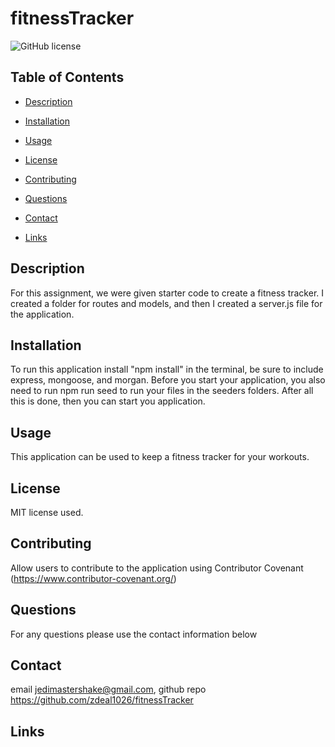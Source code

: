 # fitnessTracker
![GitHub license](https://img.shields.io/badge/license-MIT-blue.svg)

## Table of Contents 

* [Description](#description)

* [Installation](#installation)

* [Usage](#usage)

* [License](#license)

* [Contributing](#contributing)

* [Questions](#questions)

* [Contact](#contact)

* [Links](#links)

## Description

For this assignment, we were given starter code to create a fitness tracker. I created a folder for routes and models, and then I created a server.js file for the application.

## Installation
 
 To run this application install "npm install" in the terminal, be sure to include express, mongoose, and morgan. Before you start your application, you also need to run npm run seed to run your files in the seeders folders. After all this is done, then you can start you application. 


## Usage

This application can be used to keep a fitness tracker for your workouts.

## License

MIT license used.
  
## Contributing

Allow users to contribute to the application using Contributor Covenant (https://www.contributor-covenant.org/)

## Questions

For any questions please use the contact information below

## Contact

 email jedimastershake@gmail.com, 
 github repo https://github.com/zdeal1026/fitnessTracker

## Links

